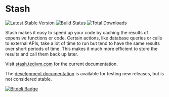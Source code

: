 # Stash

[![Latest Stable Version](https://poser.pugx.org/tedivm/stash/v/stable.png)](https://packagist.org/packages/tedivm/stash)
[![Build Status](https://travis-ci.org/tedivm/Stash.png?branch=master)](https://travis-ci.org/tedivm/Stash)
[![Total Downloads](https://poser.pugx.org/tedivm/stash/downloads.png)](https://packagist.org/packages/tedivm/stash)

Stash makes it easy to speed up your code by caching the results of expensive
functions or code. Certain actions, like database queries or calls to external
APIs, take a lot of time to run but tend to have the same results over short
periods of time. This makes it much more efficient to store the results and call
them back up later.

Visit [stash.tedivm.com](http://stash.tedivm.com) for the current documentation.

The [development documentation](http://stash.tedivm.com/dev/) is available for
testing new releases, but is not considered stable.


[![Bitdeli Badge](https://d2weczhvl823v0.cloudfront.net/tedivm/Stash/trend.png)](https://bitdeli.com/free "Bitdeli Badge")

